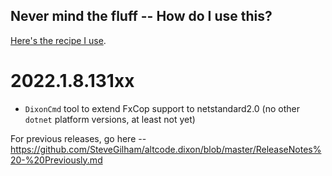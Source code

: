 ## Never mind the fluff -- How do I use this?

[Here's the recipe I use](https://github.com/SteveGilham/altcode.dixon/wiki).

# 2022.1.8.131xx

* `DixonCmd` tool to extend FxCop support to netstandard2.0 (no other `dotnet` platform versions, at least not yet)

For previous releases, go here -- https://github.com/SteveGilham/altcode.dixon/blob/master/ReleaseNotes%20-%20Previously.md